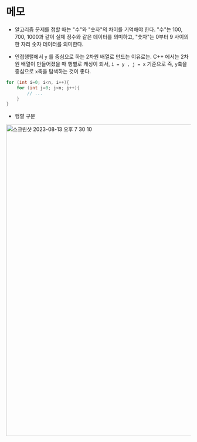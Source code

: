 # 메모

- 알고리즘 문제를 접할 때는 "수"와 "숫자"의 차이를 기억해야 한다. "수"는 100, 700, 1000과 같이 실제 정수와 같은 데이터를 의미하고, "숫자"는 0부터 9 사이의 한 자리 숫자 데이터를 의미한다.

- 인접행렬에서
  ``y`` 를 중심으로 하는 2차원 배열로 만드는 이유로는. C++ 에서는 2차원 배열이 만들어졌을 때 행별로 캐싱이 되서, 
``i = y , j = x`` 기준으로 즉, ``y``축을 중심으로 ``x``축을 탐색하는 것이 좋다.
```cpp
for (int i=0; i<n, i++){
	for (int j=0; j<n; j++){
    	// ...
    }
}
```

- 행렬 구분
<img width="849" alt="스크린샷 2023-08-13 오후 7 30 10" src="https://github.com/strurao/Algorithm/assets/126440235/8f549a3a-c69d-4f18-9732-6d8f16cbcc20">

